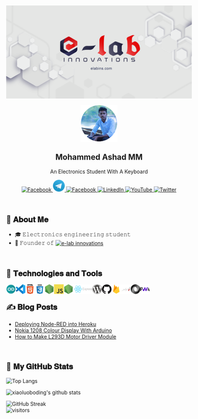 <img src="https://github.com/e-labInnovations/e-labInnovations/blob/master/banner.png" alt="e-lab innovations Banner">

<p align="center">
 <img width="100px" src="https://github.com/e-labInnovations/e-labInnovations/blob/master/profile_circle.png" align="center" alt="GitHub Readme Stats" />
 <h2 align="center">Mohammed Ashad MM</h2>
 <p align="center">An Electronics Student With A Keyboard</p>
</p>
  <p align="center">
    <a href="https://elabins.com">
      <img alt="Facebook" title="e-lab innovations" height="32" width="32" src="https://raw.githubusercontent.com/e-labInnovations/logo/main/logo.svg">
    </a>
    <a href="https://t.me/elab_innovations">
      <img alt="Facebook" title="Telegram" height="32" width="32" src="https://raw.githubusercontent.com/github/explore/80688e429a7d4ef2fca1e82350fe8e3517d3494d/topics/telegram/telegram.png">
    </a>
    <a href="https://www.facebook.com/mohammedashadmm">
      <img alt="Facebook" title="Facebook" height="32" width="32" src="https://raw.githubusercontent.com/peterthehan/peterthehan/master/assets/facebook.svg">
    </a>
    <a href="https://www.linkedin.com/in/mohammed-ashad">
      <img alt="LinkedIn" title="LinkedIn" height="32" width="32" src="https://raw.githubusercontent.com/peterthehan/peterthehan/master/assets/linkedin.svg">
    </a>
    <a href="https://www.youtube.com/c/elabinnovations/">
      <img alt="YouTube" title="YouTube" height="32" width="32" src="https://raw.githubusercontent.com/peterthehan/peterthehan/master/assets/youtube.svg">
    </a>
    <a href="https://twitter.com/elabinnovations">
      <img alt="Twitter" title="Twitter" height="32" width="32" src="https://raw.githubusercontent.com/peterthehan/peterthehan/master/assets/twitter.svg">
    </a>
  </p>

  <p align="center">
  </p>
  <p align="center">
  </p>
</p>
<br />

## :book: 𝐀𝐛𝐨𝐮𝐭 𝐌𝐞
- 🎓 𝙴𝚕𝚎𝚌𝚝𝚛𝚘𝚗𝚒𝚌𝚜 𝚎𝚗𝚐𝚒𝚗𝚎𝚎𝚛𝚒𝚗𝚐 𝚜𝚝𝚞𝚍𝚎𝚗𝚝
- 💼 𝙵𝚘𝚞𝚗𝚍𝚎𝚛 𝚘𝚏 [<img src="https://github.com/e-labInnovations/logo/raw/main/e-lab%20logo%20svg-01.svg" height="30em" align="center" alt="e-lab innovations" title="e-lab innovations"/>](https://elabins.com)
<br />

## 🔧 𝐓𝐞𝐜𝐡𝐧𝐨𝐥𝐨𝐠𝐢𝐞𝐬 𝐚𝐧𝐝 𝐓𝐨𝐨𝐥𝐬
<!-- ![Arduino](https://img.shields.io/badge/IDE-Arduino-informational?style=flat&logo=Arduino&logoColor=white&color=blue) -->
<img align="left" alt="Arduino" width="26px" src="https://raw.githubusercontent.com/github/explore/80688e429a7d4ef2fca1e82350fe8e3517d3494d/topics/arduino/arduino.png" />
<img align="left" alt="Visual Studio Code" width="26px" src="https://raw.githubusercontent.com/github/explore/80688e429a7d4ef2fca1e82350fe8e3517d3494d/topics/visual-studio-code/visual-studio-code.png" />
<img align="left" alt="HTML5" width="26px" src="https://raw.githubusercontent.com/github/explore/80688e429a7d4ef2fca1e82350fe8e3517d3494d/topics/html/html.png" />
<img align="left" alt="CSS3" width="26px" src="https://raw.githubusercontent.com/github/explore/80688e429a7d4ef2fca1e82350fe8e3517d3494d/topics/css/css.png" />
<img align="left" alt="Node.js" width="26px" src="https://raw.githubusercontent.com/github/explore/80688e429a7d4ef2fca1e82350fe8e3517d3494d/topics/nodejs/nodejs.png" />
<img align="left" alt="JavaScript" width="26px" src="https://raw.githubusercontent.com/github/explore/80688e429a7d4ef2fca1e82350fe8e3517d3494d/topics/javascript/javascript.png" />
<img align="left" alt="Node.js" width="26px" src="https://raw.githubusercontent.com/github/explore/80688e429a7d4ef2fca1e82350fe8e3517d3494d/topics/nodejs/nodejs.png" />
<img align="left" alt="React" width="26px" src="https://raw.githubusercontent.com/github/explore/80688e429a7d4ef2fca1e82350fe8e3517d3494d/topics/react/react.png" />
<img align="left" alt="Express" width="26px" src="https://raw.githubusercontent.com/github/explore/80688e429a7d4ef2fca1e82350fe8e3517d3494d/topics/express/express.png" />
<img align="left" alt="WordPress" width="26px" src="https://raw.githubusercontent.com/github/explore/80688e429a7d4ef2fca1e82350fe8e3517d3494d/topics/wordpress/wordpress.png" />
<img align="left" alt="GitHub" width="26px" src="https://raw.githubusercontent.com/github/explore/78df643247d429f6cc873026c0622819ad797942/topics/github/github.png" />
<img align="left" alt="Firebase" width="26px" src="https://raw.githubusercontent.com/github/explore/80688e429a7d4ef2fca1e82350fe8e3517d3494d/topics/firebase/firebase.png" />
<img align="left" alt="Jekyll" width="26px" src="https://raw.githubusercontent.com/github/explore/80688e429a7d4ef2fca1e82350fe8e3517d3494d/topics/jekyll/jekyll.png" />
<img align="left" alt="JSON" width="26px" src="https://raw.githubusercontent.com/github/explore/80688e429a7d4ef2fca1e82350fe8e3517d3494d/topics/json/json.png" />
<img align="left" alt="PWA" width="26px" src="https://raw.githubusercontent.com/github/explore/80688e429a7d4ef2fca1e82350fe8e3517d3494d/topics/pwa/pwa.png" />
<br />

## :writing_hand: 𝐁𝐥𝐨𝐠 𝐏𝐨𝐬𝐭𝐬
<!-- BLOG-POST-LIST:START -->
- [Deploying Node-RED into Heroku](https://elabins.com/2021/10/31/deploying-node-red-into-heroku/)
- [Nokia 1208 Colour Display With Arduino](https://elabins.com/2020/08/22/nokia-1208-colour-display-with-arduino/)
- [How to Make L293D Motor Driver Module](https://elabins.com/2020/02/22/how-to-make-l293d-motor-driver-module/)
<!-- BLOG-POST-LIST:END -->
<br />

## 🔔 𝐌𝐲 𝐆𝐢𝐭𝐇𝐮𝐛 𝐒𝐭𝐚𝐭𝐬
![Top Langs](https://github-readme-stats.vercel.app/api/top-langs/?username=e-labinnovations&layout=compact&theme=vision-friendly-dark)

![xiaoluoboding's github stats](https://github-readme-stats.vercel.app/api?username=e-labinnovations&show_icons=true&theme=dracula)

![GitHub Streak](http://github-readme-streak-stats.herokuapp.com?user=e-labInnovations&theme=dark&date_format=M%20j%5B%2C%20Y%5D)
<br />
![visitors](https://visitor-badge-reloaded.herokuapp.com/badge?page_id=e-labInnovations&color=2088FF)
